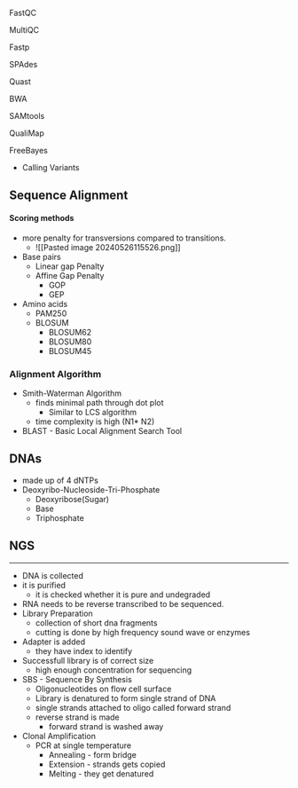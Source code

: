 FastQC

MultiQC

Fastp

SPAdes

Quast

BWA

SAMtools

QualiMap

FreeBayes
- Calling Variants

## Sequence Alignment
#### Scoring methods
- more penalty for transversions compared to transitions.
	- ![[Pasted image 20240526115526.png]]
- Base pairs
	- Linear gap Penalty
	- Affine Gap Penalty
		- GOP
		- GEP
- Amino acids
	- PAM250
	- BLOSUM
		- BLOSUM62
		- BLOSUM80
		- BLOSUM45
### Alignment Algorithm
- Smith-Waterman Algorithm
	- finds minimal path through dot plot
		- Similar to LCS algorithm
	- time complexity is high (N1* N2)
- BLAST - Basic Local Alignment Search Tool 
## DNAs
- made up of 4 dNTPs
- Deoxyribo-Nucleoside-Tri-Phosphate
	- Deoxyribose(Sugar)
	- Base
	- Triphosphate

## NGS
---
- DNA is collected
- it is purified
	- it is checked whether it is pure and undegraded
- RNA needs to be reverse transcribed to be sequenced.
- Library Preparation
	- collection of short dna fragments
	- cutting is done by high frequency sound wave or enzymes
- Adapter is added
	- they have index to identify 
- Successfull library is of correct size
	- high enough concentration for sequencing
- SBS - Sequence By Synthesis
	- Oligonucleotides on flow cell surface
	- Library is denatured to form single strand of DNA
	- single strands attached to oligo called forward strand 
	- reverse strand is made 
		- forward strand is washed away
- Clonal Amplification 
	- PCR at single temperature
		- Annealing - form bridge
		- Extension - strands gets copied
		- Melting - they get denatured